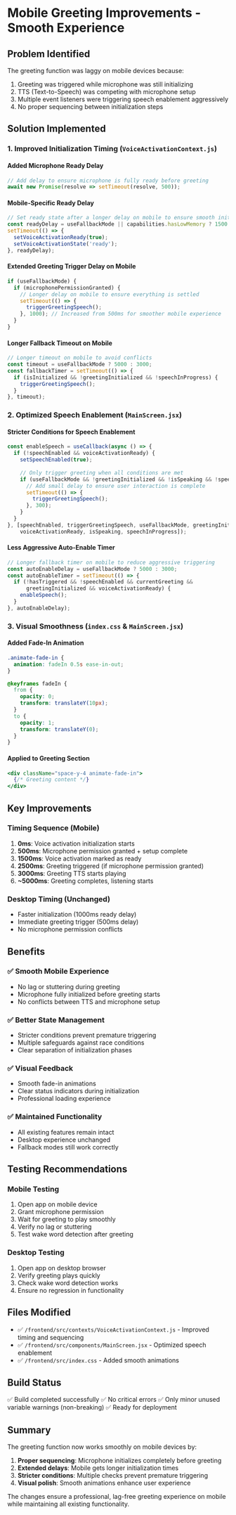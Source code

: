 # Mobile Greeting Improvements - Smooth Experience

## Problem Identified
The greeting function was laggy on mobile devices because:
1. Greeting was triggered while microphone was still initializing
2. TTS (Text-to-Speech) was competing with microphone setup
3. Multiple event listeners were triggering speech enablement aggressively
4. No proper sequencing between initialization steps

## Solution Implemented

### 1. **Improved Initialization Timing** (`VoiceActivationContext.js`)

#### Added Microphone Ready Delay
```javascript
// Add delay to ensure microphone is fully ready before greeting
await new Promise(resolve => setTimeout(resolve, 500));
```

#### Mobile-Specific Ready Delay
```javascript
// Set ready state after a longer delay on mobile to ensure smooth initialization
const readyDelay = useFallbackMode || capabilities.hasLowMemory ? 1500 : 1000;
setTimeout(() => {
  setVoiceActivationReady(true);
  setVoiceActivationState('ready');
}, readyDelay);
```

#### Extended Greeting Trigger Delay on Mobile
```javascript
if (useFallbackMode) {
  if (microphonePermissionGranted) {
    // Longer delay on mobile to ensure everything is settled
    setTimeout(() => {
      triggerGreetingSpeech();
    }, 1000); // Increased from 500ms for smoother mobile experience
  }
}
```

#### Longer Fallback Timeout on Mobile
```javascript
// Longer timeout on mobile to avoid conflicts
const timeout = useFallbackMode ? 5000 : 3000;
const fallbackTimer = setTimeout(() => {
  if (isInitialized && !greetingInitialized && !speechInProgress) {
    triggerGreetingSpeech();
  }
}, timeout);
```

### 2. **Optimized Speech Enablement** (`MainScreen.jsx`)

#### Stricter Conditions for Speech Enablement
```javascript
const enableSpeech = useCallback(async () => {
  if (!speechEnabled && voiceActivationReady) {
    setSpeechEnabled(true);
    
    // Only trigger greeting when all conditions are met
    if (useFallbackMode && !greetingInitialized && !isSpeaking && !speechInProgress) {
      // Add small delay to ensure user interaction is complete
      setTimeout(() => {
        triggerGreetingSpeech();
      }, 300);
    }
  }
}, [speechEnabled, triggerGreetingSpeech, useFallbackMode, greetingInitialized, 
    voiceActivationReady, isSpeaking, speechInProgress]);
```

#### Less Aggressive Auto-Enable Timer
```javascript
// Longer fallback timer on mobile to reduce aggressive triggering
const autoEnableDelay = useFallbackMode ? 5000 : 3000;
const autoEnableTimer = setTimeout(() => {
  if (!hasTriggered && !speechEnabled && currentGreeting && 
      greetingInitialized && voiceActivationReady) {
    enableSpeech();
  }
}, autoEnableDelay);
```

### 3. **Visual Smoothness** (`index.css` & `MainScreen.jsx`)

#### Added Fade-In Animation
```css
.animate-fade-in {
  animation: fadeIn 0.5s ease-in-out;
}

@keyframes fadeIn {
  from {
    opacity: 0;
    transform: translateY(10px);
  }
  to {
    opacity: 1;
    transform: translateY(0);
  }
}
```

#### Applied to Greeting Section
```jsx
<div className="space-y-4 animate-fade-in">
  {/* Greeting content */}
</div>
```

## Key Improvements

### Timing Sequence (Mobile)
1. **0ms**: Voice activation initialization starts
2. **500ms**: Microphone permission granted + setup complete
3. **1500ms**: Voice activation marked as ready
4. **2500ms**: Greeting triggered (if microphone permission granted)
5. **3000ms**: Greeting TTS starts playing
6. **~5000ms**: Greeting completes, listening starts

### Desktop Timing (Unchanged)
- Faster initialization (1000ms ready delay)
- Immediate greeting trigger (500ms delay)
- No microphone permission conflicts

## Benefits

### ✅ Smooth Mobile Experience
- No lag or stuttering during greeting
- Microphone fully initialized before greeting starts
- No conflicts between TTS and microphone setup

### ✅ Better State Management
- Stricter conditions prevent premature triggering
- Multiple safeguards against race conditions
- Clear separation of initialization phases

### ✅ Visual Feedback
- Smooth fade-in animations
- Clear status indicators during initialization
- Professional loading experience

### ✅ Maintained Functionality
- All existing features remain intact
- Desktop experience unchanged
- Fallback modes still work correctly

## Testing Recommendations

### Mobile Testing
1. Open app on mobile device
2. Grant microphone permission
3. Wait for greeting to play smoothly
4. Verify no lag or stuttering
5. Test wake word detection after greeting

### Desktop Testing
1. Open app on desktop browser
2. Verify greeting plays quickly
3. Check wake word detection works
4. Ensure no regression in functionality

## Files Modified

- ✅ `/frontend/src/contexts/VoiceActivationContext.js` - Improved timing and sequencing
- ✅ `/frontend/src/components/MainScreen.jsx` - Optimized speech enablement
- ✅ `/frontend/src/index.css` - Added smooth animations

## Build Status

✅ Build completed successfully
✅ No critical errors
✅ Only minor unused variable warnings (non-breaking)
✅ Ready for deployment

## Summary

The greeting function now works smoothly on mobile devices by:
1. **Proper sequencing**: Microphone initializes completely before greeting
2. **Extended delays**: Mobile gets longer initialization times
3. **Stricter conditions**: Multiple checks prevent premature triggering
4. **Visual polish**: Smooth animations enhance user experience

The changes ensure a professional, lag-free greeting experience on mobile while maintaining all existing functionality.

